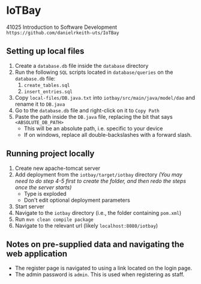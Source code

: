 # IoTBay
41025 Introduction to Software Development
`https://github.com/danielrkeith-uts/IoTBay`

## Setting up local files
1. Create a `database.db` file inside the `database` directory
2. Run the following `SQL` scripts located in `database/queries` on the `database.db` file:
    1. `create_tables.sql`
    2. `insert_entries.sql`
3. Copy `local-files/DB.java.txt` into `iotbay/src/main/java/model/dao` and rename it to `DB.java`
4. Go to the `database.db` file and right-click on it to `Copy Path`
5. Paste the path inside the `DB.java` file, replacing the bit that says `<ABSOLUTE_DB_PATH>`
    - This will be an absolute path, i.e. specific to your device
    - If on windows, replace all double-backslashes with a forward slash.

## Running project locally
1. Create new apache-tomcat server
2. Add deployment from the `iotbay/target/iotbay` directory *(You may need to do step 4-5 first to create the folder, and then redo the steps once the server starts)*
   - Type is exploded
   - Don't edit optional deployment parameters
3. Start server
4. Navigate to the `iotbay` directory (i.e., the folder containing `pom.xml`)
5. Run `mvn clean compile package`
6. Navigate to the relevant url (likely `localhost:8080/iotbay`)

## Notes on pre-supplied data and navigating the web application
- The register page is navigated to using a link located on the login page.
- The admin password is `admin`. This is used when registering as staff.
